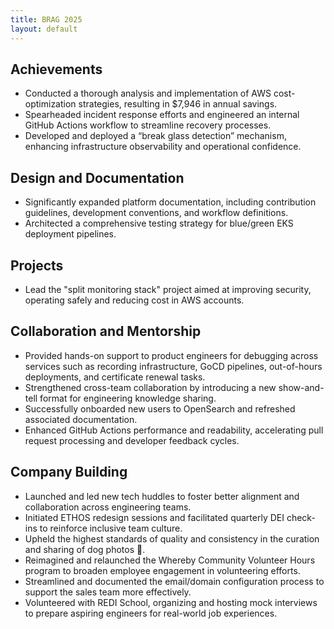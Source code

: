 ```yaml
---
title: BRAG 2025
layout: default
---
```


## Achievements

- Conducted a thorough analysis and implementation of AWS cost-optimization strategies, resulting in $7,946 in annual savings.
- Spearheaded incident response efforts and engineered an internal GitHub Actions workflow to streamline recovery processes.
- Developed and deployed a “break glass detection” mechanism, enhancing infrastructure observability and operational confidence.

## Design and Documentation

- Significantly expanded platform documentation, including contribution guidelines, development conventions, and workflow definitions.
- Architected a comprehensive testing strategy for blue/green EKS deployment pipelines.

## Projects

- Lead the "split monitoring stack" project aimed at improving security, operating safely and reducing cost in AWS accounts.

## Collaboration and Mentorship

- Provided hands-on support to product engineers for debugging across services such as recording infrastructure, GoCD pipelines, out-of-hours deployments, and certificate renewal tasks.
- Strengthened cross-team collaboration by introducing a new show-and-tell format for engineering knowledge sharing.
- Successfully onboarded new users to OpenSearch and refreshed associated documentation.
- Enhanced GitHub Actions performance and readability, accelerating pull request processing and developer feedback cycles.

## Company Building

- Launched and led new tech huddles to foster better alignment and collaboration across engineering teams.
- Initiated ETHOS redesign sessions and facilitated quarterly DEI check-ins to reinforce inclusive team culture.
- Upheld the highest standards of quality and consistency in the curation and sharing of dog photos 🐶.
- Reimagined and relaunched the Whereby Community Volunteer Hours program to broaden employee engagement in volunteering efforts.
- Streamlined and documented the email/domain configuration process to support the sales team more effectively.
- Volunteered with REDI School, organizing and hosting mock interviews to prepare aspiring engineers for real-world job experiences.
